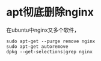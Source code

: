 # apt彻底删除nginx

在ubuntu中nginx又多个软件，

```
sudo apt-get --purge remove nginx  
sudo apt-get autoremove  
dpkg --get-selections|grep nginx 
```
